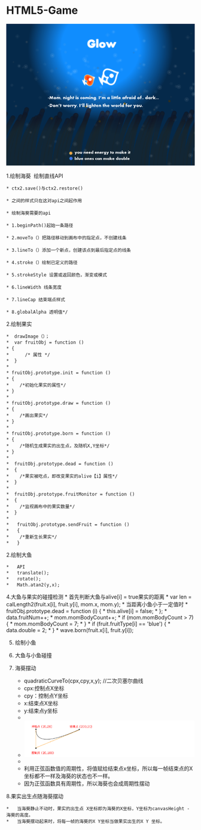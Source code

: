 # HTML5-Game
![game pic](img/cover.png)

1.绘制海葵
  绘制直线API
  
    * ctx2.save()与ctx2.restore()
    
    * 之间的样式只在这对api之间起作用
    
    * 绘制海葵需要的api
    
    * 1.beginPath()起始一条路径
    
    * 2.moveTo（）把路径移动到画布中的指定点，不创建线条
    
    * 3.lineTo（）添加一个新点，创建该点到最后指定点的线条
    
    * 4.stroke（）绘制已定义的路径
    
    * 5.strokeStyle 设置或返回颜色，渐变或模式
    
    * 6.lineWidth 线条宽度
    
    * 7.lineCap 结束端点样式
    
    * 8.globalAlpha 透明值*/
    
2.绘制果实

    *  drawImage（）；
    *  var fruitObj = function ()
    * {
    *      /* 属性 */
    *  }
    *
    * fruitObj.prototype.init = function ()
    * {
    *    /*初始化果实的属性*/
    * }
    *
    * fruitObj.prototype.draw = function ()
    * {
    *    /*画出果实*/
    * }
    *
    * fruitObj.prototype.born = function ()
    * {
    *    /*随机生成果实的出生点，及随机X,Y坐标*/
    * }
    *
    *  fruitObj.prototype.dead = function ()
    *  {
    *    /*果实被吃点，即改变果实的alive【i】属性*/
    *  }
    *
    *  fruitObj.prototype.fruitMonitor = function ()
    *  {
    *    /*监视画布中的果实数量*/
    *  }
    *
    *   fruitObj.prototype.sendFruit = function ()
    *   {
    *    /*重新生长果实*/
    *   }

2.绘制大鱼

    *   API
    *   translate();
    *   rotate();
    *   Math.atan2(y,x);

4.大鱼与果实的碰撞检测
    *   首先判断大鱼与alive[i] = true果实的距离
    *   var len = calLength2(fruit.x[i], fruit.y[i], mom.x, mom.y);
    *   当距离小鱼小于一定值时
    *   fruitObj.prototype.dead = function (i) {
    *     this.alive[i] = false;
    *   };
    *   data.fruitNum++;
    *    mom.momBodyCount++;
    *   if (mom.momBodyCount > 7) {
    *    mom.momBodyCount = 7;
    *    }
    *    if (fruit.fruitType[i] == 'blue') {
    *    data.double = 2;
    *    }
    *    wave.born(fruit.x[i], fruit.y[i]);

5.  绘制小鱼

6.  大鱼与小鱼碰撞

7.  海葵摆动

    *   quadraticCurveTo(cpx,cpy,x,y);     //二次贝塞尔曲线
    *   cpx:控制点X坐标
    *   cpy：控制点Y坐标
    *   x:结束点X坐标
    *   y:结束点y坐标
    *
    *   ![game pic](img/11.jpg)
    *
    *   利用正弦函数值的周期性，将值赋给结束点x坐标，所以每一帧结束点的X坐标都不一样及海葵的状态也不一样。
    *   因为正弦函数具有周期性，所以海葵也会成周期性摆动
  
8.果实出生点随海葵摆动

    *   当海葵静止不动时，果实的出生点 X坐标即为海葵的X坐标，Y坐标为canvasHeight - 海葵的高度。
    *   当海葵摆动起来时，将每一帧的海葵的X Y坐标当做果实出生的X Y 坐标。